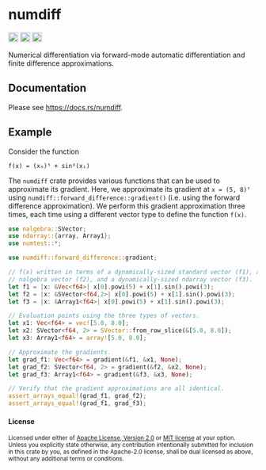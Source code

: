 # numdiff

[<img alt="github" src="https://img.shields.io/badge/github-tamaskis/numdiff-8da0cb?style=for-the-badge&labelColor=555555&logo=github" height="20">](https://github.com/tamaskis/numdiff)
[<img alt="crates.io" src="https://img.shields.io/crates/v/numdiff.svg?style=for-the-badge&color=fc8d62&logo=rust" height="20">](https://crates.io/crates/numdiff)
[<img alt="docs.rs" src="https://img.shields.io/badge/docs.rs-numdiff-66c2a5?style=for-the-badge&labelColor=555555&logo=docs.rs" height="20">](https://docs.rs/numdiff)

Numerical differentiation via forward-mode automatic differentiation and finite difference approximations.

## Documentation

Please see https://docs.rs/numdiff.

## Example

Consider the function

```
f(x) = (x₀)⁵ + sin³(x₁)
```

The `numdiff` crate provides various functions that can be used to approximate its gradient. Here, we approximate its gradient at `x = (5, 8)ᵀ` using `numdiff::forward_difference::gradient()` (i.e. using the forward difference approximation). We perform this gradient approximation three times, each time using a different vector type to define the function `f(x)`.

```rust
use nalgebra::SVector;
use ndarray::{array, Array1};
use numtest::*;

use numdiff::forward_difference::gradient;

// f(x) written in terms of a dynamically-sized standard vector (f1), a statically-sized
// nalgebra vector (f2), and a dynamically-sized ndarray vector (f3).
let f1 = |x: &Vec<f64>| x[0].powi(5) + x[1].sin().powi(3);
let f2 = |x: &SVector<f64,2>| x[0].powi(5) + x[1].sin().powi(3);
let f3 = |x: &Array1<f64>| x[0].powi(5) + x[1].sin().powi(3);

// Evaluation points using the three types of vectors.
let x1: Vec<f64> = vec![5.0, 8.0];
let x2: SVector<f64, 2> = SVector::from_row_slice(&[5.0, 8.0]);
let x3: Array1<f64> = array![5.0, 8.0];

// Approximate the gradients.
let grad_f1: Vec<f64> = gradient(&f1, &x1, None);
let grad_f2: SVector<f64, 2> = gradient(&f2, &x2, None);
let grad_f3: Array1<f64> = gradient(&f3, &x3, None);

// Verify that the gradient approximations are all identical.
assert_arrays_equal!(grad_f1, grad_f2);
assert_arrays_equal!(grad_f1, grad_f3);
```

#### License

<sup>
Licensed under either of <a href="LICENSE-APACHE">Apache License, Version 2.0</a> or 
<a href="LICENSE-MIT">MIT license</a> at your option.
</sup>

<br>

<sub>
Unless you explicitly state otherwise, any contribution intentionally submitted for inclusion in
this crate by you, as defined in the Apache-2.0 license, shall be dual licensed as above, without
any additional terms or conditions.
</sub>